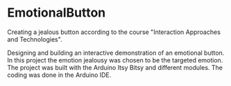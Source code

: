 # EmotionalButton
Creating a jealous button according to the course "Interaction Approaches and Technologies".

Designing and building an interactive demonstration of an emotional button. In this project the emotion jealousy was chosen to be the targeted emotion. 
The project was built with the Arduino Itsy Bitsy and different modules. The coding was done in the Arduino IDE. 
